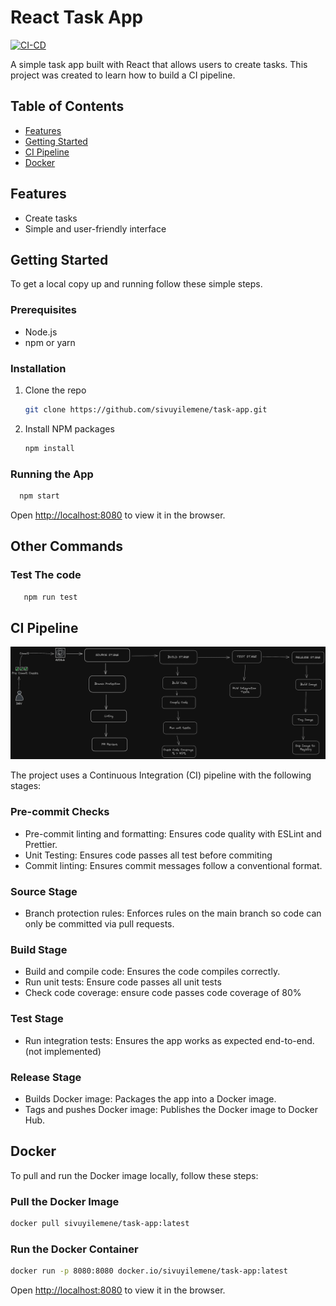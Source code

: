 # React Task App

[![CI-CD](https://github.com/sivuyilemene/task-app/actions/workflows/ci-cd.yml/badge.svg)](https://github.com/sivuyilemene/task-app/actions/workflows/ci-cd.yml)

A simple task app built with React that allows users to create tasks. This project was created to learn how to build a CI pipeline.

## Table of Contents

- [Features](#features)
- [Getting Started](#getting-started)
- [CI Pipeline](#ci-pipeline)
- [Docker](#docker)

## Features

- Create tasks
- Simple and user-friendly interface

## Getting Started

To get a local copy up and running follow these simple steps.

### Prerequisites

- Node.js
- npm or yarn

### Installation

1. Clone the repo

   ```sh
   git clone https://github.com/sivuyilemene/task-app.git
   ```

2. Install NPM packages

    ```sh
    npm install
    ```

### Running the App

   ```sh
     npm start
   ```

   Open <http://localhost:8080> to view it in the browser.

## Other Commands

### Test The code

   ```sh
      npm run test
   ```

## CI Pipeline

![CI Pipeline](pipeline.png)

The project uses a Continuous Integration (CI) pipeline with the following stages:

### Pre-commit Checks

- Pre-commit linting and formatting: Ensures code quality with ESLint and Prettier.
- Unit Testing: Ensures code passes all test before commiting
- Commit linting: Ensures commit messages follow a conventional format.

### Source Stage

- Branch protection rules: Enforces rules on the main branch so code can only be committed via pull requests.

### Build Stage

- Build and compile code: Ensures the code compiles correctly.
- Run unit tests: Ensure code passes all unit tests
- Check code coverage: ensure code passes code coverage of 80%

### Test Stage

- Run integration tests: Ensures the app works as expected end-to-end. (not implemented)

### Release Stage

- Builds Docker image: Packages the app into a Docker image.
- Tags and pushes Docker image: Publishes the Docker image to Docker Hub.

## Docker

To pull and run the Docker image locally, follow these steps:

### Pull the Docker Image

```sh
docker pull sivuyilemene/task-app:latest
```

### Run the Docker Container

```sh
docker run -p 8080:8080 docker.io/sivuyilemene/task-app:latest
```

Open <http://localhost:8080> to view it in the browser.
